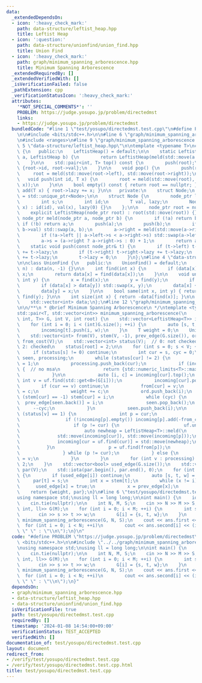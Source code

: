 ```yaml
---
data:
  _extendedDependsOn:
  - icon: ':heavy_check_mark:'
    path: data-structure/leftist_heap.hpp
    title: Leftist Heap
  - icon: ':question:'
    path: data-structure/unionfind/union_find.hpp
    title: Union Find
  - icon: ':heavy_check_mark:'
    path: graph/minimum_spanning_arborescence.hpp
    title: Minimum Spanning Arborescence
  _extendedRequiredBy: []
  _extendedVerifiedWith: []
  _isVerificationFailed: false
  _pathExtension: cpp
  _verificationStatusIcon: ':heavy_check_mark:'
  attributes:
    '*NOT_SPECIAL_COMMENTS*': ''
    PROBLEM: https://judge.yosupo.jp/problem/directedmst
    links:
    - https://judge.yosupo.jp/problem/directedmst
  bundledCode: "#line 1 \"test/yosupo/directedmst.test.cpp\"\n#define PROBLEM \"https://judge.yosupo.jp/problem/directedmst\"\
    \n\n#include <bits/stdc++.h>\n\n#line 6 \"graph/minimum_spanning_arborescence.hpp\"\
    \n#include <ranges>\n#line 9 \"graph/minimum_spanning_arborescence.hpp\"\n\n#line\
    \ 5 \"data-structure/leftist_heap.hpp\"\n\ntemplate <typename T>\nclass LeftistHeap\
    \ {\n   public:\n    LeftistHeap() = default;\n\n    static LeftistHeap meld(LeftistHeap\
    \ a, LeftistHeap b) {\n        return LeftistHeap(meld(std::move(a.root), std::move(b.root)));\n\
    \    }\n\n    std::pair<int, T> top() const {\n        push(root);\n        return\
    \ {root->id, root->val};\n    }\n\n    void pop() {\n        push(root);\n   \
    \     root = meld(std::move(root->left), std::move(root->right));\n    }\n\n \
    \   void push(int id, T x) {\n        root = meld(std::move(root), std::make_unique<Node>(id,\
    \ x));\n    }\n\n    bool empty() const { return root == nullptr; }\n\n    void\
    \ add(T x) { root->lazy += x; }\n\n   private:\n    struct Node;\n    using node_ptr\
    \ = std::unique_ptr<Node>;\n\n    struct Node {\n        node_ptr left, right;\n\
    \        int s;\n        int id;\n        T val, lazy;\n        Node(int id, T\
    \ x) : id(id), val(x), lazy(0) {}\n    };\n\n    node_ptr root = nullptr;\n\n\
    \    explicit LeftistHeap(node_ptr root) : root(std::move(root)) {}\n\n    static\
    \ node_ptr meld(node_ptr a, node_ptr b) {\n        if (!a) return b;\n       \
    \ if (!b) return a;\n        push(a);\n        push(b);\n        if (a->val >\
    \ b->val) std::swap(a, b);\n        a->right = meld(std::move(a->right), std::move(b));\n\
    \        if (!a->left || a->left->s < a->right->s) std::swap(a->left, a->right);\n\
    \        a->s = (a->right ? a->right->s : 0) + 1;\n        return a;\n    }\n\n\
    \    static void push(const node_ptr& t) {\n        if (t->left) t->left->lazy\
    \ += t->lazy;\n        if (t->right) t->right->lazy += t->lazy;\n        t->val\
    \ += t->lazy;\n        t->lazy = 0;\n    }\n};\n#line 4 \"data-structure/unionfind/union_find.hpp\"\
    \n\nclass UnionFind {\n   public:\n    UnionFind() = default;\n    explicit UnionFind(int\
    \ n) : data(n, -1) {}\n\n    int find(int x) {\n        if (data[x] < 0) return\
    \ x;\n        return data[x] = find(data[x]);\n    }\n\n    void unite(int x,\
    \ int y) {\n        x = find(x);\n        y = find(y);\n        if (x == y) return;\n\
    \        if (data[x] > data[y]) std::swap(x, y);\n        data[x] += data[y];\n\
    \        data[y] = x;\n    }\n\n    bool same(int x, int y) { return find(x) ==\
    \ find(y); }\n\n    int size(int x) { return -data[find(x)]; }\n\n   private:\n\
    \    std::vector<int> data;\n};\n#line 12 \"graph/minimum_spanning_arborescence.hpp\"\
    \n\n/**\n * @brief Minimum Spanning Arborescence\n */\ntemplate <typename T>\n\
    std::pair<T, std::vector<int>> minimum_spanning_arborescence(\n    std::vector<std::tuple<int,\
    \ int, T>> G, int V, int root) {\n    std::vector<LeftistHeap<T>> incoming(V);\n\
    \    for (int i = 0; i < (int)G.size(); ++i) {\n        auto [s, t, w] = G[i];\n\
    \        incoming[t].push(i, w);\n    }\n    T weight = 0;\n    UnionFind uf(V);\n\
    \    std::vector<int> from(V), stem(V, -1), prev_edge(G.size()), ord;\n    std::vector<T>\
    \ from_cost(V);\n    std::vector<int> status(V);  // 0: not checked, 1: cheking,\
    \ 2: checked\n    status[root] = 2;\n\n    for (int s = 0; s < V; ++s) {\n   \
    \     if (status[s] != 0) continue;\n        int cur = s, cyc = 0;\n        std::vector<int>\
    \ seen, processing;\n        while (status[cur] != 2) {\n            status[cur]\
    \ = 1;\n            processing.push_back(cur);\n            if (incoming[cur].empty())\
    \ {  // no msa\n                return {std::numeric_limits<T>::max(), std::vector<int>()};\n\
    \            }\n\n            auto [i, c] = incoming[cur].top();\n           \
    \ int v = uf.find(std::get<0>(G[i]));\n            incoming[cur].pop();\n    \
    \        if (cur == v) continue;\n            from[cur] = v;\n            from_cost[cur]\
    \ = c;\n            weight += c;\n            ord.push_back(i);\n            if\
    \ (stem[cur] == -1) stem[cur] = i;\n            while (cyc) {\n              \
    \  prev_edge[seen.back()] = i;\n                seen.pop_back();\n           \
    \     --cyc;\n            }\n            seen.push_back(i);\n\n            if\
    \ (status[v] == 1) {\n                int p = cur;\n                do {\n   \
    \                 if (!incoming[p].empty()) incoming[p].add(-from_cost[p]);\n\
    \                    if (p != cur) {\n                        uf.unite(p, cur);\n\
    \                        auto newheap = LeftistHeap<T>::meld(\n              \
    \              std::move(incoming[cur]), std::move(incoming[p]));\n          \
    \              incoming[cur = uf.find(cur)] = std::move(newheap);\n          \
    \          }\n                    p = uf.find(from[p]);\n                    ++cyc;\n\
    \                } while (p != cur);\n            } else {\n                cur\
    \ = v;\n            }\n        }\n        for (int v : processing) status[v] =\
    \ 2;\n    }\n    std::vector<bool> used_edge(G.size());\n    std::vector<int>\
    \ par(V);\n    std::iota(par.begin(), par.end(), 0);\n    for (int i : ord | std::views::reverse)\
    \ {\n        if (used_edge[i]) continue;\n        auto [s, t, w] = G[i];\n   \
    \     par[t] = s;\n        int x = stem[t];\n        while (x != i) {\n      \
    \      used_edge[x] = true;\n            x = prev_edge[x];\n        }\n    }\n\
    \    return {weight, par};\n}\n#line 6 \"test/yosupo/directedmst.test.cpp\"\n\
    using namespace std;\nusing ll = long long;\n\nint main() {\n    ios_base::sync_with_stdio(false);\n\
    \    cin.tie(nullptr);\n\n    int N, M, S;\n    cin >> N >> M >> S;\n    vector<tuple<int,\
    \ int, ll>> G(M);\n    for (int i = 0; i < M; ++i) {\n        int s, t, w;\n \
    \       cin >> s >> t >> w;\n        G[i] = {s, t, w};\n    }\n    auto ans =\
    \ minimum_spanning_arborescence(G, N, S);\n    cout << ans.first << endl;\n  \
    \  for (int i = 0; i < N; ++i)\n        cout << ans.second[i] << (i < N - 1 ?\
    \ \" \" : \"\\n\");\n}\n"
  code: "#define PROBLEM \"https://judge.yosupo.jp/problem/directedmst\"\n\n#include\
    \ <bits/stdc++.h>\n\n#include \"../../graph/minimum_spanning_arborescence.hpp\"\
    \nusing namespace std;\nusing ll = long long;\n\nint main() {\n    ios_base::sync_with_stdio(false);\n\
    \    cin.tie(nullptr);\n\n    int N, M, S;\n    cin >> N >> M >> S;\n    vector<tuple<int,\
    \ int, ll>> G(M);\n    for (int i = 0; i < M; ++i) {\n        int s, t, w;\n \
    \       cin >> s >> t >> w;\n        G[i] = {s, t, w};\n    }\n    auto ans =\
    \ minimum_spanning_arborescence(G, N, S);\n    cout << ans.first << endl;\n  \
    \  for (int i = 0; i < N; ++i)\n        cout << ans.second[i] << (i < N - 1 ?\
    \ \" \" : \"\\n\");\n}"
  dependsOn:
  - graph/minimum_spanning_arborescence.hpp
  - data-structure/leftist_heap.hpp
  - data-structure/unionfind/union_find.hpp
  isVerificationFile: true
  path: test/yosupo/directedmst.test.cpp
  requiredBy: []
  timestamp: '2024-01-08 14:54:00+09:00'
  verificationStatus: TEST_ACCEPTED
  verifiedWith: []
documentation_of: test/yosupo/directedmst.test.cpp
layout: document
redirect_from:
- /verify/test/yosupo/directedmst.test.cpp
- /verify/test/yosupo/directedmst.test.cpp.html
title: test/yosupo/directedmst.test.cpp
---
```


